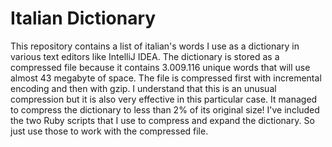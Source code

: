 # Italian Dictionary
This repository contains a list of italian's words I use as a dictionary in 
various text editors like IntelliJ IDEA. The dictionary is stored as a 
compressed file because it contains 3.009.116 unique words that will use
almost 43 megabyte of space. The file is compressed first with incremental
encoding and then with gzip. I understand that this is an unusual compression
but it is also very effective in this particular case. It managed to compress 
the dictionary to less than 2% of its original size! I've included the two 
Ruby scripts that I use to compress and expand the dictionary. So just use 
those to work with the compressed file. 
